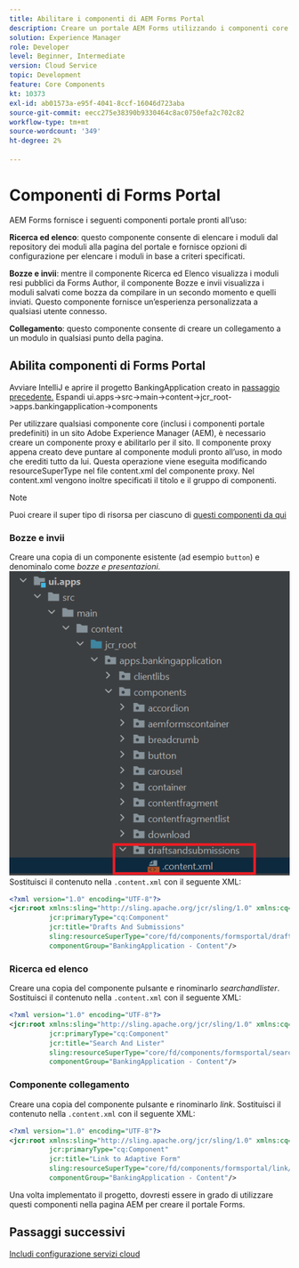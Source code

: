 ```yaml
---
title: Abilitare i componenti di AEM Forms Portal
description: Creare un portale AEM Forms utilizzando i componenti core
solution: Experience Manager
role: Developer
level: Beginner, Intermediate
version: Cloud Service
topic: Development
feature: Core Components
kt: 10373
exl-id: ab01573a-e95f-4041-8ccf-16046d723aba
source-git-commit: eecc275e38390b9330464c8ac0750efa2c702c82
workflow-type: tm+mt
source-wordcount: '349'
ht-degree: 2%

---
```


# Componenti di Forms Portal

AEM Forms fornisce i seguenti componenti portale pronti all’uso:

**Ricerca ed elenco**: questo componente consente di elencare i moduli dal repository dei moduli alla pagina del portale e fornisce opzioni di configurazione per elencare i moduli in base a criteri specificati.

**Bozze e invii**: mentre il componente Ricerca ed Elenco visualizza i moduli resi pubblici da Forms Author, il componente Bozze e invii visualizza i moduli salvati come bozza da compilare in un secondo momento e quelli inviati. Questo componente fornisce un’esperienza personalizzata a qualsiasi utente connesso.

**Collegamento**: questo componente consente di creare un collegamento a un modulo in qualsiasi punto della pagina.

## Abilita componenti di Forms Portal

Avviare IntelliJ e aprire il progetto BankingApplication creato in [passaggio precedente.](./getting-started.md) Espandi ui.apps->src->main->content->jcr_root->apps.bankingapplication->components

Per utilizzare qualsiasi componente core (inclusi i componenti portale predefiniti) in un sito Adobe Experience Manager (AEM), è necessario creare un componente proxy e abilitarlo per il sito.
Il componente proxy appena creato deve puntare al componente moduli pronto all’uso, in modo che erediti tutto da lui. Questa operazione viene eseguita modificando resourceSuperType nel file content.xml del componente proxy. Nel content.xml vengono inoltre specificati il titolo e il gruppo di componenti.
>[!NOTE]
>
> Puoi creare il super tipo di risorsa per ciascuno di [questi componenti da qui](https://github.com/adobe/aem-core-forms-components/tree/master/ui.apps/src/main/content/jcr_root/apps/core/fd/components/formsportal)


### Bozze e invii

Creare una copia di un componente esistente (ad esempio `button`) e denominalo come _bozze e presentazioni_.
![bozze e presentazioni](assets/forms-portal-components2.png)
Sostituisci il contenuto nella `.content.xml` con il seguente XML:

```xml
<?xml version="1.0" encoding="UTF-8"?>
<jcr:root xmlns:sling="http://sling.apache.org/jcr/sling/1.0" xmlns:cq="http://www.day.com/jcr/cq/1.0" xmlns:jcr="http://www.jcp.org/jcr/1.0"
          jcr:primaryType="cq:Component"
          jcr:title="Drafts And Submissions"
          sling:resourceSuperType="core/fd/components/formsportal/draftsandsubmissions/v1/draftsandsubmissions"
          componentGroup="BankingApplication - Content"/>
```

### Ricerca ed elenco

Creare una copia del componente pulsante e rinominarlo _searchandlister_.
Sostituisci il contenuto nella `.content.xml` con il seguente XML:


```xml
<?xml version="1.0" encoding="UTF-8"?>
<jcr:root xmlns:sling="http://sling.apache.org/jcr/sling/1.0" xmlns:cq="http://www.day.com/jcr/cq/1.0" xmlns:jcr="http://www.jcp.org/jcr/1.0"
          jcr:primaryType="cq:Component"
          jcr:title="Search And Lister"
          sling:resourceSuperType="core/fd/components/formsportal/searchlister/v1/searchlister"
          componentGroup="BankingApplication - Content"/>
```

### Componente collegamento

Creare una copia del componente pulsante e rinominarlo _link_.
Sostituisci il contenuto nella `.content.xml` con il seguente XML:


```xml
<?xml version="1.0" encoding="UTF-8"?>
<jcr:root xmlns:sling="http://sling.apache.org/jcr/sling/1.0" xmlns:cq="http://www.day.com/jcr/cq/1.0" xmlns:jcr="http://www.jcp.org/jcr/1.0"
          jcr:primaryType="cq:Component"
          jcr:title="Link to Adaptive Form"
          sling:resourceSuperType="core/fd/components/formsportal/link/v2/link"
          componentGroup="BankingApplication - Content"/>
```

Una volta implementato il progetto, dovresti essere in grado di utilizzare questi componenti nella pagina AEM per creare il portale Forms.

## Passaggi successivi

[Includi configurazione servizi cloud](./azure-storage-fdm.md)
